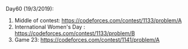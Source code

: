 Day60 (19/3/2019): 

1. Middle of contest: https://codeforces.com/contest/1133/problem/A
2. International Women's Day : https://codeforces.com/contest/1133/problem/B
3. Game 23: https://codeforces.com/contest/1141/problem/A
